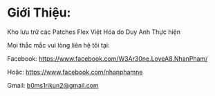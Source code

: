 # Giới Thiệu:

Kho lưu trữ các Patches Flex Việt Hóa do Duy Anh Thực hiện

Mọi thắc mắc vui lòng liên hệ tôi tại:

Facebook: https://www.facebook.com/W3Ar30ne.LoveA8.NhanPham/

Hoặc: https://www.facebook.com/nhanphamne

Gmail: b0ms1rikun2@gmail.com

